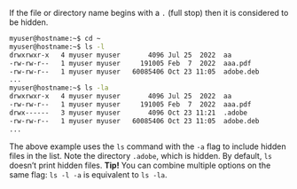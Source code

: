 If the file or directory name begins with a `.` (full stop) then it is considered to be hidden.
```bash
myuser@hostname:~$ cd ~
myuser@hostname:~$ ls -l 
drwxrwxr-x   4 myuser myuser       4096 Jul 25  2022  aa
-rw-rw-r--   1 myuser myuser     191005 Feb  7  2022  aaa.pdf
-rw-rw-r--   1 myuser myuser   60085406 Oct 23 11:05  adobe.deb
...
myuser@hostname:~$ ls -la 
drwxrwxr-x   4 myuser myuser       4096 Jul 25  2022  aa
-rw-rw-r--   1 myuser myuser     191005 Feb  7  2022  aaa.pdf
drwx------   3 myuser myuser       4096 Oct 23 11:21  .adobe
-rw-rw-r--   1 myuser myuser   60085406 Oct 23 11:05  adobe.deb
...
```
The above example uses the `ls` command with the `-a` flag to include hidden files in the list. Note the directory `.adobe`, which is hidden. By default, `ls` doesn’t print hidden files.
**Tip!** You can combine multiple options on the same flag: `ls -l -a` is equivalent to `ls -la`.